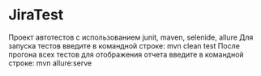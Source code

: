 # JiraTest
Проект автотестов с использованием junit, maven, selenide, allure
Для запуска тестов введите в командной строке: mvn clean test
После прогона всех тестов для отображения отчета введите в командной строке: mvn allure:serve
